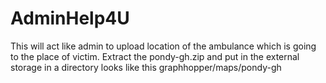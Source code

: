 # AdminHelp4U
This will act like admin to upload location of the ambulance which is going to the place of victim.
Extract the pondy-gh.zip and put in the external storage in a directory looks like this
graphhopper/maps/pondy-gh
